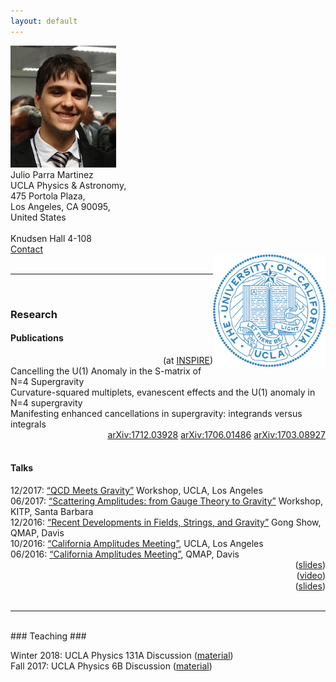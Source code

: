 ```yaml
---
layout: default
--- 
```

<div class="row">
<div class="col-3">
<img src="/images/Julio.jpg">  
</div>
<div class="col-4">
Julio Parra Martinez <br> 
UCLA Physics & Astronomy, <br> 
475 Portola Plaza,  <br>
Los Angeles, CA 90095, <br>
United States <br>
<br>
Knudsen Hall 4-108 <br>
<a href="/contact/index.html">Contact </a>
</div>
<div class="col-1">
</div>
<div class="col-4">
<img src="/images/UCLA_shield.png" style="width:180px;height:180px;float:right">  
</div>
</div>
<br>

***
<br>

### Research ###

<div class="row">
<div class="col-10">
<h4> Publications </h4>   
</div>
<div class="col-2" style="text-align:right">
(at <a href="http://inspirehep.net/author/profile/J.Parra.Martinez.1">INSPIRE</a>)
</div>
</div>

<div class="row">
<div class="col-10">
 Cancelling the U(1) Anomaly in the S-matrix of N=4 Supergravity  <br>
 Curvature-squared multiplets, evanescent effects and the U(1) anomaly in N=4 supergravity  <br>
 Manifesting enhanced cancellations in supergravity: integrands versus integrals  <br>
</div>
<div class="col-2" style="text-align:right">
  <a href="https://arxiv.org/abs/1712.03928">arXiv:1712.03928</a>
  <a href="https://arxiv.org/abs/1706.01486">arXiv:1706.01486</a>
  <a href="https://arxiv.org/abs/1703.08927">arXiv:1703.08927</a>
</div>
</div>

<br>

#### Talks ####

<div class="row">
<div class="col-11">
12/2017: <a href="http://bhaumik-institute.physics.ucla.edu/qcdmg2017_schedule.html">“QCD Meets Gravity”</a>  Workshop, UCLA, Los Angeles <br>
06/2017:     <a href="https://www.kitp.ucsb.edu/activities/scamp17">“Scattering Amplitudes: from Gauge Theory to Gravity”</a> Workshop, KITP, Santa Barbara <br>
12/2016: <a href="http://qmap.ucdavis.edu/events/events-past-events/fsg2016/events-fsg2016-program">“Recent Developments in Fields, Strings, and Gravity”</a> Gong Show, QMAP, Davis <br>
10/2016:  <a href="http://bhaumik-institute.physics.ucla.edu/amplitudes-workshop-schedule.html">“California Amplitudes Meeting”</a>, UCLA, Los Angeles <br>
06/2016:     <a href="http://qmap.ucdavis.edu/events/events-past-events/amplitudes-meeting">“California Amplitudes Meeting”</a>, QMAP, Davis <br> 
</div>
<div class="col-1" style="text-align:right">
(<a href="/talks/201712_QCDmeetsGravity.pdf">slides</a>) <br>
(<a href="http://online.itp.ucsb.edu/online/scamp17/parramartinez">video</a>) <br>
(<a href="/talks/201612_FSGDavis.pdf">slides</a>) <br>
</div>
</div>
<br>

***
<br>
### Teaching ###

Winter 2018: UCLA Physics 131A Discussion  ([material](https://ccle.ucla.edu/course/view/18W-PHYSICS131-1))  
Fall 2017: UCLA Physics 6B Discussion ([material](https://ccle.ucla.edu/course/view/17F-PHYSICS6B-1))

